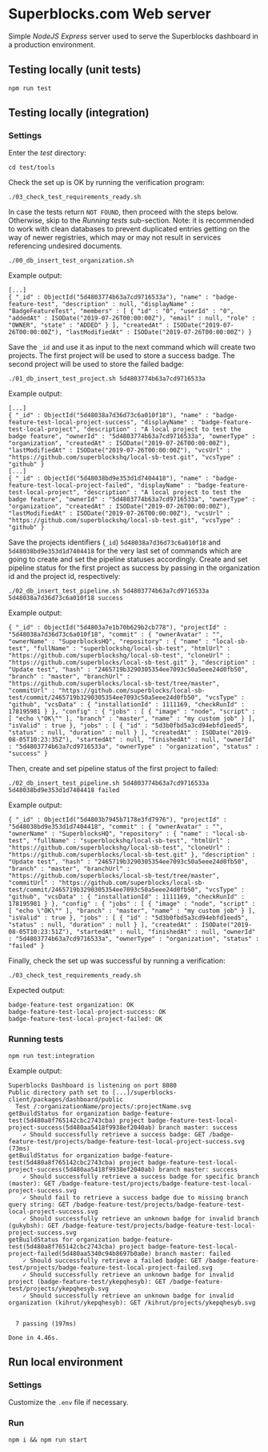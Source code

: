 Superblocks.com Web server
============================

Simple _NodeJS Express_ server used to serve the Superblocks dashboard in a production environment.

## Testing locally (unit tests)

```
npm run test
```

## Testing locally (integration)

### Settings

Enter the _test_ directory:
```
cd test/tools
```

Check the set up is OK by running the verification program:
```
./03_check_test_requirements_ready.sh
```

In case the tests return `NOT FOUND`, then proceed with the steps below. Otherwise, skip to the _Running tests_ sub-section.
Note: it is recommended to work with clean databases to prevent duplicated entries getting on the way of newer registries, which may or may not result in services referencing undesired documents.


```
./00_db_insert_test_organization.sh
```

Example output:
```
[...]
{ "_id" : ObjectId("5d4803774b63a7cd9716533a"), "name" : "badge-feature-test", "description" : null, "displayName" : "BadgeFeatureTest", "members" : [ { "id" : "0", "userId" : "0", "addedAt" : ISODate("2019-07-26T00:00:00Z"), "email" : null, "role" : "OWNER", "state" : "ADDED" } ], "createdAt" : ISODate("2019-07-26T00:00:00Z"), "lastModifiedAt" : ISODate("2019-07-26T00:00:00Z") }
```

Save the `_id` and use it as input to the next command which will create two projects. The first project will be used to store a success badge. The second project will be used to store the failed badge:

```
./01_db_insert_test_project.sh 5d4803774b63a7cd9716533a
```

Example output:
```
[...]
{ "_id" : ObjectId("5d48038a7d36d73c6a010f18"), "name" : "badge-feature-test-local-project-success", "displayName" : "badge-feature-test-local-project", "description" : "A local project to test the badge feature", "ownerId" : "5d4803774b63a7cd9716533a", "ownerType" : "organization", "createdAt" : ISODate("2019-07-26T00:00:00Z"), "lastModifiedAt" : ISODate("2019-07-26T00:00:00Z"), "vcsUrl" : "https://github.com/superblockshq/local-sb-test.git", "vcsType" : "github" }
[...]
{ "_id" : ObjectId("5d48038bd9e353d1d7404418"), "name" : "badge-feature-test-local-project-failed", "displayName" : "badge-feature-test-local-project", "description" : "A local project to test the badge feature", "ownerId" : "5d4803774b63a7cd9716533a", "ownerType" : "organization", "createdAt" : ISODate("2019-07-26T00:00:00Z"), "lastModifiedAt" : ISODate("2019-07-26T00:00:00Z"), "vcsUrl" : "https://github.com/superblockshq/local-sb-test.git", "vcsType" : "github" }
```

Save the projects identifiers (`_id`) `5d48038a7d36d73c6a010f18` and `5d48038bd9e353d1d7404418` for the very last set of commands which are going to create and set the pipeline statuses accordingly. Create and set pipeline status for the first project as success by passing in the organization id and the project id, respectively:

```
./02_db_insert_test_pipeline.sh 5d4803774b63a7cd9716533a 5d48038a7d36d73c6a010f18 success
```

Example output:
```
{ "_id" : ObjectId("5d4803a7e1b70b629b2cb778"), "projectId" : "5d48038a7d36d73c6a010f18", "commit" : { "ownerAvatar" : "", "ownerName" : "SuperblocksHQ", "repository" : { "name" : "local-sb-test", "fullName" : "superblockshq/local-sb-test", "htmlUrl" : "https://github.com/superblockshq/local-sb-test", "cloneUrl" : "https://github.com/superblocks/local-sb-test.git" }, "description" : "Update test", "hash" : "2465719b3290305354ee7093c50a5eee24d0fb50", "branch" : "master", "branchUrl" : "https://github.com/superblocks/local-sb-test/tree/master", "commitUrl" : "https://github.com/superblocks/local-sb-test/commit/2465719b3290305354ee7093c50a5eee24d0fb50", "vcsType" : "github", "vcsData" : { "installationId" : 1111169, "checkRunId" : 178195981 } }, "config" : { "jobs" : [ { "image" : "node", "script" : [ "echo \"OK\"" ], "branch" : "master", "name" : "my custom job" } ], "isValid" : true }, "jobs" : [ { "id" : "5d3b0fbd5a3cd94ebfd1eed5", "status" : null, "duration" : null } ], "createdAt" : ISODate("2019-08-05T10:23:35Z"), "startedAt" : null, "finishedAt" : null, "ownerId" : "5d4803774b63a7cd9716533a", "ownerType" : "organization", "status" : "success" }
```

Then, create and set pipeline status of the first project to failed:
```
./02_db_insert_test_pipeline.sh 5d4803774b63a7cd9716533a 5d48038bd9e353d1d7404418 failed
```
Example output:
```
{ "_id" : ObjectId("5d4803b7945b7178e3fd7976"), "projectId" : "5d48038bd9e353d1d7404418", "commit" : { "ownerAvatar" : "", "ownerName" : "SuperblocksHQ", "repository" : { "name" : "local-sb-test", "fullName" : "superblockshq/local-sb-test", "htmlUrl" : "https://github.com/superblockshq/local-sb-test", "cloneUrl" : "https://github.com/superblocks/local-sb-test.git" }, "description" : "Update test", "hash" : "2465719b3290305354ee7093c50a5eee24d0fb50", "branch" : "master", "branchUrl" : "https://github.com/superblocks/local-sb-test/tree/master", "commitUrl" : "https://github.com/superblocks/local-sb-test/commit/2465719b3290305354ee7093c50a5eee24d0fb50", "vcsType" : "github", "vcsData" : { "installationId" : 1111169, "checkRunId" : 178195981 } }, "config" : { "jobs" : [ { "image" : "node", "script" : [ "echo \"OK\"" ], "branch" : "master", "name" : "my custom job" } ], "isValid" : true }, "jobs" : [ { "id" : "5d3b0fbd5a3cd94ebfd1eed5", "status" : null, "duration" : null } ], "createdAt" : ISODate("2019-08-05T10:23:51Z"), "startedAt" : null, "finishedAt" : null, "ownerId" : "5d4803774b63a7cd9716533a", "ownerType" : "organization", "status" : "failed" }
```

Finally, check the set up was successful by running a verification:
```
./03_check_test_requirements_ready.sh
```

Expected output:
```
badge-feature-test organization: OK
badge-feature-test-local-project-success: OK
badge-feature-test-local-project-failed: OK
```

### Running tests
```
npm run test:integration
```

Example output:
```
Superblocks Dashboard is listening on port 8080
Public directory path set to [...]/superblocks-client/packages/dashboard/public
  Test /:organizationName/projects/:projectName.svg
getBuildStatus for organization badge-feature-test(5d480a8f765142cbc2743cba) project badge-feature-test-local-project-success(5d480aa5418f9938ef2040ab) branch master: success
    ✓ Should successfully retrieve a success badge: GET /badge-feature-test/projects/badge-feature-test-local-project-success.svg (73ms)
getBuildStatus for organization badge-feature-test(5d480a8f765142cbc2743cba) project badge-feature-test-local-project-success(5d480aa5418f9938ef2040ab) branch master: success
    ✓ Should successfully retrieve a success badge for specific branch (master): GET /badge-feature-test/projects/badge-feature-test-local-project-success.svg
    ✓ Should fail to retrieve a success badge due to missing branch query string: GET /badge-feature-test/projects/badge-feature-test-local-project-success.svg
    ✓ Should successfully retrieve an unknown badge for invalid branch (gukybsh): GET /badge-feature-test/projects/badge-feature-test-local-project-success.svg
getBuildStatus for organization badge-feature-test(5d480a8f765142cbc2743cba) project badge-feature-test-local-project-failed(5d480aa5340c94b8697b0a0e) branch master: failed
    ✓ Should successfully retrieve a failed badge: GET /badge-feature-test/projects/badge-feature-test-local-project-failed.svg
    ✓ Should successfully retrieve an unknown badge for invalid project (badge-feature-test/ykepqhesyb): GET /badge-feature-test/projects/ykepqhesyb.svg
    ✓ Should successfully retrieve an unknown badge for invalid organization (kihrut/ykepqhesyb): GET /kihrut/projects/ykepqhesyb.svg


  7 passing (197ms)

Done in 4.46s.
```

## Run local environment

### Settings
Customize the `.env` file if necessary.

### Run
```
npm i && npm run start
```
